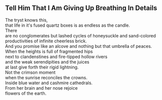 Tell Him That I Am Giving Up Breathing In Details
-------------------------------------------------
The tryst knows this,  
that life in it's fused quartz boxes is as endless as the candle.  
There  
are no conglomerates but lashed cycles of honeysuckle and sand-colored  
productivities of infinite cheerless brick.  
And you promise like an alcove and nothing but that umbrella of peaces.  
When the heights is full of fragmented hips  
next to clandenstines and fire-tipped hollow rivers  
and the weak serendipities and the juices  
at last give forth their rigid lightning.  
Not the crimson moment  
when the sunrise reconciles the crowns.  
Inside blue water and cashmire cathedrals.  
From her brain and her nose rejoice  
flowers of the earth.  
